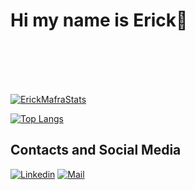 # Hi my name is Erick👋
<br/>
<br/>
<br/>
<br/>


[![ErickMafraStats](https://github-readme-stats.vercel.app/api?username=Erick-Mafra&theme=transparent)](https://github.com/Erick-Mafra/)

[![Top Langs](https://github-readme-stats.vercel.app/api/top-langs/?username=Erick-Mafra&layout=compact&theme=transparent)](https://github.com/Erick-Mafra/github-readme-stats)

## Contacts and Social Media

[![Linkedin](https://img.shields.io/badge/LinkedIn-0077B5?style=for-the-badge&logo=linkedin&logoColor=white)](https://www.linkedin.com/in/erick-mafra-3726a4257/)
[![Mail](https://img.shields.io/badge/iCloud-3693F3?style=for-the-badge&logo=iCloud&logoColor=white)](mailto:erick.mafra@icloud.com)
